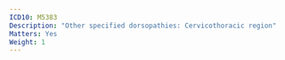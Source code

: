 ```yaml
---
ICD10: M5383
Description: "Other specified dorsopathies: Cervicothoracic region"
Matters: Yes
Weight: 1
---
```


